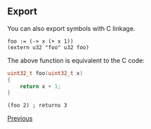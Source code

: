 Export
------
You can also export symbols with C linkage.

    foo := (-> x (+ x 1))
    (extern u32 "foo" u32 foo)

The above function is equivalent to the C code:

```c
uint32_t foo(uint32_t x)
{
    return x + 1;
}
```

    (foo 2) ; returns 3

[Previous](?href=matrix_io)
